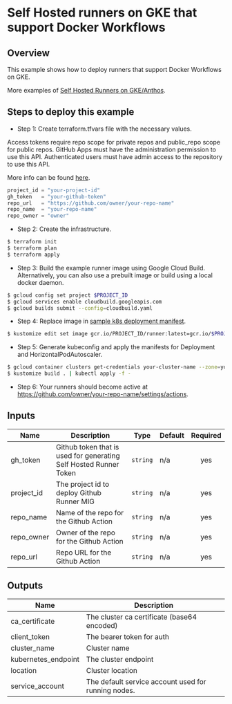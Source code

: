 # Self Hosted runners on GKE that support Docker Workflows

## Overview

This example shows how to deploy runners that support Docker Workflows on GKE.

More examples of [Self Hosted Runners on GKE/Anthos](https://github.com/github-developer/self-hosted-runners-anthos).

## Steps to deploy this example

- Step 1: Create terraform.tfvars file with the necessary values.

Access tokens require repo scope for private repos and public_repo scope for public repos. GitHub Apps must have the administration permission to use this API. Authenticated users must have admin access to the repository to use this API.

More info can be found [here](https://developer.github.com/v3/actions/self_hosted_runners/).

```tf
project_id = "your-project-id"
gh_token   = "your-github-token"
repo_url   = "https://github.com/owner/your-repo-name"
repo_name  = "your-repo-name"
repo_owner = "owner"
```

- Step 2: Create the infrastructure.

```sh
$ terraform init
$ terraform plan
$ terraform apply
```

- Step 3: Build the example runner image using Google Cloud Build. Alternatively, you can also use a prebuilt image or build using a local docker daemon.

```sh
$ gcloud config set project $PROJECT_ID
$ gcloud services enable cloudbuild.googleapis.com
$ gcloud builds submit --config=cloudbuild.yaml
```

- Step 4: Replace image in [sample k8s deployment manifest](./sample-manifests/deployment.yaml).

```sh
$ kustomize edit set image gcr.io/PROJECT_ID/runner:latest=gcr.io/$PROJECT_ID/runner:latest
```

- Step 5: Generate kubeconfig and apply the manifests for Deployment and HorizontalPodAutoscaler.

```sh
$ gcloud container clusters get-credentials your-cluster-name --zone=your-cluster-zone
$ kustomize build . | kubectl apply -f -
```

- Step 6: Your runners should become active at https://github.com/owner/your-repo-name/settings/actions.

<!-- BEGINNING OF PRE-COMMIT-TERRAFORM DOCS HOOK -->
## Inputs

| Name | Description | Type | Default | Required |
|------|-------------|------|---------|:--------:|
| gh\_token | Github token that is used for generating Self Hosted Runner Token | `string` | n/a | yes |
| project\_id | The project id to deploy Github Runner MIG | `string` | n/a | yes |
| repo\_name | Name of the repo for the Github Action | `string` | n/a | yes |
| repo\_owner | Owner of the repo for the Github Action | `string` | n/a | yes |
| repo\_url | Repo URL for the Github Action | `string` | n/a | yes |

## Outputs

| Name | Description |
|------|-------------|
| ca\_certificate | The cluster ca certificate (base64 encoded) |
| client\_token | The bearer token for auth |
| cluster\_name | Cluster name |
| kubernetes\_endpoint | The cluster endpoint |
| location | Cluster location |
| service\_account | The default service account used for running nodes. |

 <!-- END OF PRE-COMMIT-TERRAFORM DOCS HOOK -->
